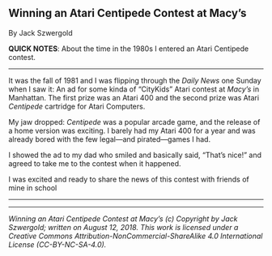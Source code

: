 ## Winning an Atari Centipede Contest at Macy’s

By Jack Szwergold

**QUICK NOTES**: About the time in the 1980s I entered an Atari Centipede contest.

***

It was the fall of 1981 and I was flipping through the *Daily News* one  Sunday when I saw it: An ad for some kinda of “CityKids” Atari contest at *Macy’s* in Manhattan. The first prize was an Atari 400 and the second prize was Atari *Centipede* cartridge for Atari Computers.

My jaw dropped: *Centipede* was a popular arcade game, and the release of a home version was exciting. I barely had my Atari 400 for a year and was already bored with the few legal—and pirated—games I had.

I showed the ad to my dad who smiled and basically said, “That’s nice!” and agreed to take me to the contest when it happened.

I was excited and ready to share the news of this contest with friends of mine in school

***

***

*Winning an Atari Centipede Contest at Macy’s (c) Copyright by Jack Szwergold; written on August 12, 2018. This work is licensed under a Creative Commons Attribution-NonCommercial-ShareAlike 4.0 International License (CC-BY-NC-SA-4.0).*